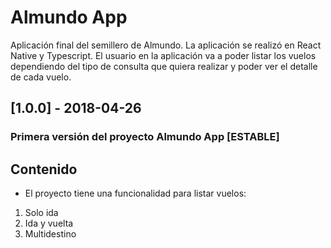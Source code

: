 # Almundo App


Aplicación final del semillero de Almundo. La aplicación se realizó en React Native y Typescript. El usuario en la aplicación va a poder listar los vuelos dependiendo del tipo de consulta que quiera realizar y poder ver el detalle de cada vuelo.


## [1.0.0] - 2018-04-26
### Primera versión del proyecto Almundo App [ESTABLE]

## Contenido 

 - El proyecto tiene una funcionalidad para listar vuelos:
 1. Solo ida
 2. Ida y vuelta
 3. Multidestino
